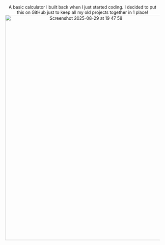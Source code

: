 <p align="center">
  A basic calculator I built back when I just started coding. I decided to put this on GitHub just to keep all my old projects together in 1 place!
  
  <img width="511" height="731" align="center" alt="Screenshot 2025-08-29 at 19 47 58" src="https://github.com/user-attachments/assets/e15193d8-e69a-4240-ba99-36152d7703bd" />
</p>
